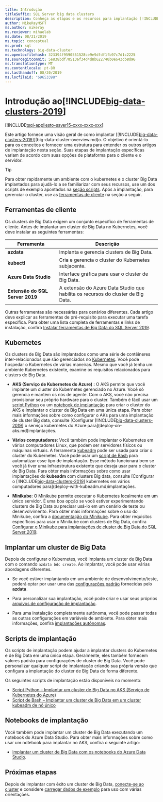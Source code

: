 ```yaml
---
title: Introdução
titleSuffix: SQL Server big data clusters
description: Conheça as etapas e os recursos para implantação [!INCLUDE[big-data-clusters-2019](../includes/ssbigdataclusters-ver15.md)] (visualização).
author: MikeRayMSFT
ms.author: mikeray
ms.reviewer: mihaelab
ms.date: 08/21/2019
ms.topic: conceptual
ms.prod: sql
ms.technology: big-data-cluster
ms.openlocfilehash: 323394f9590551528ce9e9dfdf1fb97c7d1c2225
ms.sourcegitcommit: 5e838bdf705136f34d4d8b622740b0e643cb8d96
ms.translationtype: MT
ms.contentlocale: pt-BR
ms.lasthandoff: 08/20/2019
ms.locfileid: "69653398"
---
```

# <a name="get-started-with-includebig-data-clusters-2019includesssbigdataclusters-ss-novermd"></a>Introdução ao[!INCLUDE[big-data-clusters-2019](../includes/ssbigdataclusters-ss-nover.md)]

[!INCLUDE[tsql-appliesto-ssver15-xxxx-xxxx-xxx](../includes/tsql-appliesto-ssver15-xxxx-xxxx-xxx.md)]

Este artigo fornece uma visão geral de como implantar [[!INCLUDE[big-data-clusters-2019](../includes/ssbigdataclusters-ver15.md)]](big-data-cluster-overview.md)o. O objetivo é orientá-lo para os conceitos e fornecer uma estrutura para entender os outros artigos de implantação nesta seção. Suas etapas de implantação específicas variam de acordo com suas opções de plataforma para o cliente e o servidor.

> [!TIP]
> Para obter rapidamente um ambiente com o kubernetes e o cluster Big Data implantados para ajudá-lo a se familiarizar com seus recursos, use um dos scripts de exemplo apontados na [seção scripts](#scripts). Após a implantação, para gerenciar o cluster, use as [ferramentas de cliente](#tools) na seção a seguir.

## <a id="tools"></a> Ferramentas de cliente

Os clusters de Big Data exigem um conjunto específico de ferramentas de cliente. Antes de implantar um cluster de Big Data no Kubernetes, você deve instalar as seguintes ferramentas:

| Ferramenta | Descrição |
|---|---|
| **azdata** | Implanta e gerencia clusters de Big Data. |
| **kubectl** | Cria e gerencia o cluster do Kubernetes subjacente. |
| **Azure Data Studio** | Interface gráfica para usar o cluster de Big Data. |
| **Extensão do SQL Server 2019** | A extensão do Azure Data Studio que habilita os recursos do cluster de Big Data. |

Outras ferramentas são necessárias para cenários diferentes. Cada artigo deve explicar as ferramentas de pré-requisito para executar uma tarefa específica. Para obter uma lista completa de ferramentas e links de instalação, confira [Instalar ferramentas de Big Data do SQL Server 2019](deploy-big-data-tools.md).

## <a name="kubernetes"></a>Kubernetes

Os clusters de Big Data são implantados como uma série de contêineres inter-relacionados que são gerenciados no [Kubernetes](https://kubernetes.io/docs/home). Você pode hospedar o Kubernetes de várias maneiras. Mesmo que você já tenha um ambiente Kubernetes existente, examine os requisitos relacionados para clusters de Big Data.

- **AKS (Serviço de Kubernetes do Azure)** : O AKS permite que você implante um cluster do Kubernetes gerenciado no Azure. Você só gerencia e mantém os nós de agente. Com o AKS, você não precisa provisionar seu próprio hardware para o cluster. Também é fácil usar um [script Python](quickstart-big-data-cluster-deploy.md) ou um [notebook de implantação](deploy-notebooks.md) para criar o cluster do AKS e implantar o cluster de Big Data em uma única etapa. Para obter mais informações sobre como configurar o AKs para uma implantação de cluster Big data, consulte [Configurar [!INCLUDE[big-data-clusters-2019](../includes/ssbigdataclusters-ver15.md)] o serviço kubernetes do Azure para](deploy-on-aks.md)implantações.

- **Vários computadores**: Você também pode implantar o Kubernetes em vários computadores Linux, que podem ser servidores físicos ou máquinas virtuais. A ferramenta [kubeadm](https://kubernetes.io/docs/setup/independent/create-cluster-kubeadm/) pode ser usada para criar o cluster do Kubernetes. Você pode usar um [script de Bash](deployment-script-single-node-kubeadm.md) para automatizar esse tipo de implantação. Esse método funcionará bem se você já tiver uma infraestrutura existente que deseja usar para o cluster de Big Data. Para obter mais informações sobre como usar implantações do **kubeadm** com clusters Big data, consulte [Configurar o [!INCLUDE[big-data-clusters-2019](../includes/ssbigdataclusters-ver15.md)] kubernetes em vários computadores para](deploy-with-kubeadm.md)implantações.

- **Minikube**: O Minikube permite executar o Kubernetes localmente em um único servidor. É uma boa opção se você estiver experimentando clusters de Big Data ou precisar usá-lo em um cenário de teste ou desenvolvimento. Para obter mais informações sobre o uso do Minikube, confira a [documentação do Minikube](https://kubernetes.io/docs/setup/minikube/). Para obter requisitos específicos para usar o Minikube com clusters de Big Data, confira [Configurar o Minikube para implantações de cluster de Big Data do SQL Server 2019](deploy-on-minikube.md).

## <a name="deploy-a-big-data-cluster"></a>Implantar um cluster de Big Data

Depois de configurar o Kubernetes, você implanta um cluster de Big Data com o comando `azdata bdc create`. Ao implantar, você pode usar várias abordagens diferentes.

- Se você estiver implantando em um ambiente de desenvolvimento/teste, poderá optar por usar uma das [configurações padrão](deployment-guidance.md#deploy) fornecidas pelo **azdata**.

- Para personalizar sua implantação, você pode criar e usar seus próprios [arquivos de configuração de implantação](deployment-guidance.md#configfile).

- Para uma instalação completamente autônoma, você pode passar todas as outras configurações em variáveis de ambiente. Para obter mais informações, confira [implantações autônomas](deployment-guidance.md#unattended).


## <a id="scripts"></a>Scripts de implantação

Os scripts de implantação podem ajudar a implantar clusters do Kubernetes e de Big Data em uma única etapa. Geralmente, eles também fornecem valores padrão para configurações de cluster de Big Data. Você pode personalizar qualquer script de implantação criando sua própria versão que configura a implantação do cluster de Big Data de forma diferente.

Os seguintes scripts de implantação estão disponíveis no momento:

- [Script Python – Implantar um cluster de Big Data no AKS (Serviço de Kubernetes do Azure)](quickstart-big-data-cluster-deploy.md)
- [Script de Bash – Implantar um cluster de Big Data em um cluster kubeadm de nó único](deployment-script-single-node-kubeadm.md)

## <a name="deployment-notebooks"></a>Notebooks de implantação

Você também pode implantar um cluster de Big Data executando um notebook do Azure Data Studio. Para obter mais informações sobre como usar um notebook para implantar no AKS, confira o seguinte artigo:

- [Implantar um cluster de Big Data com os notebooks do Azure Data Studio](deploy-notebooks.md).

## <a name="next-steps"></a>Próximas etapas

Depois de implantar com êxito um cluster de Big Data, [conecte-se ao cluster](connect-to-big-data-cluster.md) e considere [carregar dados de exemplo](tutorial-load-sample-data.md) para uso com várias orientações.
